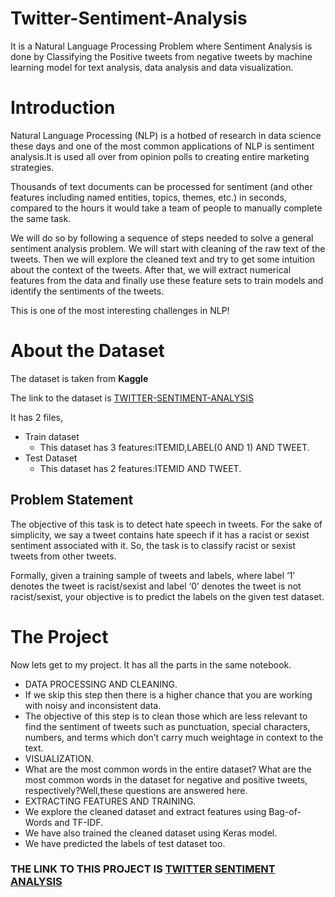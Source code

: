 # Twitter-Sentiment-Analysis
It is a Natural Language Processing Problem where Sentiment Analysis is done by Classifying the Positive tweets from negative tweets by machine learning model for text analysis, data analysis and data visualization.
# Introduction
Natural Language Processing (NLP) is a hotbed of research in data science these days and one of the most common applications of NLP is sentiment analysis.It is used all over from opinion polls to creating entire marketing strategies.

Thousands of text documents can be processed for sentiment (and other features including named entities, topics, themes, etc.) in seconds, compared to the hours it would take a team of people to manually complete the same task.

We will do so by following a sequence of steps needed to solve a general sentiment analysis problem. We will start with cleaning of the raw text of the tweets. Then we will explore the cleaned text and try to get some intuition about the context of the tweets. After that, we will extract numerical features from the data and finally use these feature sets to train models and identify the sentiments of the tweets.

This is one of the most interesting challenges in NLP!
# About the Dataset
The dataset is taken from **Kaggle**

The link to the dataset is [TWITTER-SENTIMENT-ANALYSIS](https://www.kaggle.com/arkhoshghalb/twitter-sentiment-analysis-hatred-speech?select=test.csv)

It has 2 files,
* Train dataset
  * This dataset has 3 features:ITEMID,LABEL(0 AND 1) AND TWEET. 
* Test Dataset
  * This dataset has 2 features:ITEMID AND TWEET.
  
## Problem Statement
The objective of this task is to detect hate speech in tweets. For the sake of simplicity, we say a tweet contains hate speech if it has a racist or sexist sentiment associated with it. So, the task is to classify racist or sexist tweets from other tweets.

Formally, given a training sample of tweets and labels, where label ‘1’ denotes the tweet is racist/sexist and label ‘0’ denotes the tweet is not racist/sexist, your objective is to predict the labels on the given test dataset.
# The Project
Now lets get to my project. It has all the parts in the same notebook.
* DATA PROCESSING AND CLEANING.
 * If we skip this step then there is a higher chance that you are working with noisy and inconsistent data.
 * The objective of this step is to clean those  which are less relevant to find the sentiment of tweets such as punctuation, special characters, numbers, and terms which don’t carry much weightage in context to the text.
* VISUALIZATION.
 * What are the most common words in the entire dataset? What are the most common words in the dataset for negative and positive tweets, respectively?Well,these questions are answered here.
* EXTRACTING FEATURES AND TRAINING.
 * We explore the cleaned dataset and extract features using Bag-of-Words and TF-IDF.
 * We have also trained the cleaned dataset using Keras model.
 * We have predicted the labels of test dataset too.
### THE LINK TO THIS PROJECT IS [TWITTER SENTIMENT ANALYSIS](https://colab.research.google.com/drive/19JIPeV2YErhZLDOCNfwU0icZT4BWRVaX?usp=sharing)
